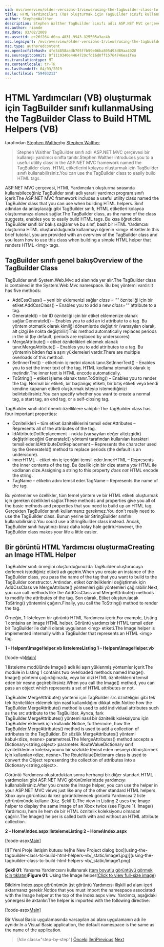 ```yaml
---
uid: mvc/overview/older-versions-1/views/using-the-tagbuilder-class-to-build-html-helpers-vb
title: HTML Yardımcıları (VB) oluşturmak için TagBuilder sınıfı kullanarak | Microsoft Docs
author: StephenWalther
description: Stephen Walther TagBuilder sınıfı adlı ASP.NET MVC çerçevesi bir kullanışlı yardımcı sınıfta tanıtır. İçin TagBuilder sınıfı bir kolayca kullanabileceğiniz...
ms.author: riande
ms.date: 03/02/2009
ms.assetid: ec26f264-d0ea-4031-9943-825505a3ac4b
msc.legacyurl: /mvc/overview/older-versions-1/views/using-the-tagbuilder-class-to-build-html-helpers-vb
msc.type: authoredcontent
ms.openlocfilehash: 4fe34858aadb705ffb59e06ba805493d89aa4028
ms.sourcegitcommit: 0f1119340e4464720cfd16d0ff15764746ea1fea
ms.translationtype: MT
ms.contentlocale: tr-TR
ms.lasthandoff: 04/09/2019
ms.locfileid: "59403213"
---
```

# <a name="using-the-tagbuilder-class-to-build-html-helpers-vb"></a><span data-ttu-id="27d65-104">HTML Yardımcıları (VB) oluşturmak için TagBuilder sınıfı kullanma</span><span class="sxs-lookup"><span data-stu-id="27d65-104">Using the TagBuilder Class to Build HTML Helpers (VB)</span></span>

<span data-ttu-id="27d65-105">tarafından [Stephen Walther](https://github.com/StephenWalther)</span><span class="sxs-lookup"><span data-stu-id="27d65-105">by [Stephen Walther](https://github.com/StephenWalther)</span></span>

> <span data-ttu-id="27d65-106">Stephen Walther TagBuilder sınıfı adlı ASP.NET MVC çerçevesi bir kullanışlı yardımcı sınıfta tanıtır.</span><span class="sxs-lookup"><span data-stu-id="27d65-106">Stephen Walther introduces you to a useful utility class in the ASP.NET MVC framework named the TagBuilder class.</span></span> <span data-ttu-id="27d65-107">HTML etiketlerini kolayca oluşturmak için TagBuilder sınıfı kullanabilirsiniz.</span><span class="sxs-lookup"><span data-stu-id="27d65-107">You can use the TagBuilder class to easily build HTML tags.</span></span>


<span data-ttu-id="27d65-108">ASP.NET MVC çerçevesi, HTML Yardımcıları oluşturma sırasında kullanabileceğiniz TagBuilder sınıfı adlı yararlı yardımcı program sınıfı içerir.</span><span class="sxs-lookup"><span data-stu-id="27d65-108">The ASP.NET MVC framework includes a useful utility class named the TagBuilder class that you can use when building HTML helpers.</span></span> <span data-ttu-id="27d65-109">Sınıf adından da anlaşılacağı gibi TagBuilder sınıfı, HTML etiketleri kolayca oluşturmanıza olanak sağlar.</span><span class="sxs-lookup"><span data-stu-id="27d65-109">The TagBuilder class, as the name of the class suggests, enables you to easily build HTML tags.</span></span> <span data-ttu-id="27d65-110">Bu kısa öğreticide TagBuilder sınıfı bir bakış sağlanır ve bu sınıf, basit bir HTML Yardımcısı oluşturma HTML oluşturulduğunda kullanmayı öğrenin &lt;img&gt; etiketler.</span><span class="sxs-lookup"><span data-stu-id="27d65-110">In this brief tutorial, you are provided with an overview of the TagBuilder class and you learn how to use this class when building a simple HTML helper that renders HTML &lt;img&gt; tags.</span></span>

## <a name="overview-of-the-tagbuilder-class"></a><span data-ttu-id="27d65-111">TagBuilder sınıfı genel bakış</span><span class="sxs-lookup"><span data-stu-id="27d65-111">Overview of the TagBuilder Class</span></span>

<span data-ttu-id="27d65-112">TagBuilder sınıfı System.Web.Mvc ad alanında yer alır.</span><span class="sxs-lookup"><span data-stu-id="27d65-112">The TagBuilder class is contained in the System.Web.Mvc namespace.</span></span> <span data-ttu-id="27d65-113">Bu beş yöntemi vardır:</span><span class="sxs-lookup"><span data-stu-id="27d65-113">It has five methods:</span></span>

- <span data-ttu-id="27d65-114">AddCssClass() – yeni bir eklemenizi sağlar *class = ""* özniteliği için bir etiket.</span><span class="sxs-lookup"><span data-stu-id="27d65-114">AddCssClass() – Enables you to add a new *class=""* attribute to a tag.</span></span>
- <span data-ttu-id="27d65-115">GenerateId() – bir ID özniteliği için bir etiket eklemenize olanak sağlar.</span><span class="sxs-lookup"><span data-stu-id="27d65-115">GenerateId() – Enables you to add an id attribute to a tag.</span></span> <span data-ttu-id="27d65-116">Bu yöntem otomatik olarak kimliği dönemlerde değiştirir (varsayılan olarak, alt çizgi ile nokta değiştirilir)</span><span class="sxs-lookup"><span data-stu-id="27d65-116">This method automatically replaces periods in the id (by default, periods are replaced by underscores)</span></span>
- <span data-ttu-id="27d65-117">MergeAttribute() – etiket öznitelikleri eklemek olanak tanır.</span><span class="sxs-lookup"><span data-stu-id="27d65-117">MergeAttribute() – Enables you to add attributes to a tag.</span></span> <span data-ttu-id="27d65-118">Bu yöntemin birden fazla aşırı yüklemeleri vardır.</span><span class="sxs-lookup"><span data-stu-id="27d65-118">There are multiple overloads of this method.</span></span>
- <span data-ttu-id="27d65-119">SetInnerText() – etiketinin iç metni olanak tanır.</span><span class="sxs-lookup"><span data-stu-id="27d65-119">SetInnerText() – Enables you to set the inner text of the tag.</span></span> <span data-ttu-id="27d65-120">HTML kodlama otomatik olarak iç metindir.</span><span class="sxs-lookup"><span data-stu-id="27d65-120">The inner text is HTML encode automatically.</span></span>
- <span data-ttu-id="27d65-121">ToString() – etiket işleme olanak tanır.</span><span class="sxs-lookup"><span data-stu-id="27d65-121">ToString() – Enables you to render the tag.</span></span> <span data-ttu-id="27d65-122">Normal bir etiketi, bir başlangıç etiketi, bir bitiş etiketi veya kendi kendine kapanan etiketi oluşturmak isteyip istemediğinizi belirtebilirsiniz.</span><span class="sxs-lookup"><span data-stu-id="27d65-122">You can specify whether you want to create a normal tag, a start tag, an end tag, or a self-closing tag.</span></span>
  

<span data-ttu-id="27d65-123">TagBuilder sınıfı dört önemli özelliklere sahiptir:</span><span class="sxs-lookup"><span data-stu-id="27d65-123">The TagBuilder class has four important properties:</span></span>

- <span data-ttu-id="27d65-124">Öznitelikleri – tüm etiket özniteliklerini temsil eder.</span><span class="sxs-lookup"><span data-stu-id="27d65-124">Attributes – Represents all of the attributes of the tag.</span></span>
- <span data-ttu-id="27d65-125">IdAttributeDotReplacement – nokta (varsayılan değer altçizgidir) değiştirileceğini GenerateId() yöntemi tarafından kullanılan karakteri temsil eder.</span><span class="sxs-lookup"><span data-stu-id="27d65-125">IdAttributeDotReplacement – Represents the character used by the GenerateId() method to replace periods (the default is an underscore).</span></span>
- <span data-ttu-id="27d65-126">InnerHTML – etiketinin iç içeriğini temsil eder.</span><span class="sxs-lookup"><span data-stu-id="27d65-126">InnerHTML – Represents the inner contents of the tag.</span></span> <span data-ttu-id="27d65-127">Bu özellik için bir dize atama *yok* HTML ile kodlanan dize.</span><span class="sxs-lookup"><span data-stu-id="27d65-127">Assigning a string to this property *does not* HTML encode the string.</span></span>
- <span data-ttu-id="27d65-128">TagName – etiketin adını temsil eder.</span><span class="sxs-lookup"><span data-stu-id="27d65-128">TagName – Represents the name of the tag.</span></span>

<span data-ttu-id="27d65-129">Bu yöntemler ve özellikler, tüm temel yöntem ve bir HTML etiketi oluşturmak için gereken özellikleri sağlar.</span><span class="sxs-lookup"><span data-stu-id="27d65-129">These methods and properties give you all of the basic methods and properties that you need to build up an HTML tag.</span></span> <span data-ttu-id="27d65-130">Gerçekten TagBuilder sınıfı kullanmanız gerekmez.</span><span class="sxs-lookup"><span data-stu-id="27d65-130">You don't really need to use the TagBuilder class.</span></span> <span data-ttu-id="27d65-131">Bunun yerine bir StringBuilder sınıfını kullanabilirsiniz.</span><span class="sxs-lookup"><span data-stu-id="27d65-131">You could use a StringBuilder class instead.</span></span> <span data-ttu-id="27d65-132">Ancak, TagBuilder sınıfı hayatınızı biraz daha kolay hale getirir.</span><span class="sxs-lookup"><span data-stu-id="27d65-132">However, the TagBuilder class makes your life a little easier.</span></span>

## <a name="creating-an-image-html-helper"></a><span data-ttu-id="27d65-133">Bir görüntü HTML Yardımcısı oluşturma</span><span class="sxs-lookup"><span data-stu-id="27d65-133">Creating an Image HTML Helper</span></span>

<span data-ttu-id="27d65-134">TagBuilder sınıfı örneğini oluşturduğunuzda TagBuilder oluşturucuya derlemek istediğiniz etiketi adı geçirin.</span><span class="sxs-lookup"><span data-stu-id="27d65-134">When you create an instance of the TagBuilder class, you pass the name of the tag that you want to build to the TagBuilder constructor.</span></span> <span data-ttu-id="27d65-135">Ardından, etiket özniteliklerini değiştirmek için AddCssClass ve MergeAttribute() yöntemleri gibi yöntemleri çağırabilir.</span><span class="sxs-lookup"><span data-stu-id="27d65-135">Next, you can call methods like the AddCssClass and MergeAttribute() methods to modify the attributes of the tag.</span></span> <span data-ttu-id="27d65-136">Son olarak, Etiket oluşturulacak ToString() yöntemini çağırın.</span><span class="sxs-lookup"><span data-stu-id="27d65-136">Finally, you call the ToString() method to render the tag.</span></span>

<span data-ttu-id="27d65-137">Örneğin, 1 listeleyen bir görüntü HTML Yardımcısı içerir.</span><span class="sxs-lookup"><span data-stu-id="27d65-137">For example, Listing 1 contains an Image HTML helper.</span></span> <span data-ttu-id="27d65-138">Görüntü yardımcı bir HTML temsil eden bir TagBuilder ile dahili olarak uygulanan &lt;img&gt; etiketi.</span><span class="sxs-lookup"><span data-stu-id="27d65-138">The Image helper is implemented internally with a TagBuilder that represents an HTML &lt;img&gt; tag.</span></span>

**<span data-ttu-id="27d65-139">1 – Helpers\ImageHelper.vb listeleme</span><span class="sxs-lookup"><span data-stu-id="27d65-139">Listing 1 – Helpers\ImageHelper.vb</span></span>**

[!code-vb[Main](using-the-tagbuilder-class-to-build-html-helpers-vb/samples/sample1.vb)]

<span data-ttu-id="27d65-140">1 listeleme modülünde Image() adlı iki aşırı yüklenmiş yöntemler içerir.</span><span class="sxs-lookup"><span data-stu-id="27d65-140">The module in Listing 1 contains two overloaded methods named Image().</span></span> <span data-ttu-id="27d65-141">Image() yöntemi çağırdığınızda, veya bir dizi HTML özniteliklerini temsil eden bir nesne geçirebilirsiniz.</span><span class="sxs-lookup"><span data-stu-id="27d65-141">When you call the Image() method, you can pass an object which represents a set of HTML attributes or not.</span></span>

<span data-ttu-id="27d65-142">TagBuilder.MergeAttribute() yöntemi için TagBuilder src özniteliğini gibi tek tek öznitelikler eklemek için nasıl kullanıldığını dikkat edin.</span><span class="sxs-lookup"><span data-stu-id="27d65-142">Notice how the TagBuilder.MergeAttribute() method is used to add individual attributes such as the src attribute to the TagBuilder.</span></span> <span data-ttu-id="27d65-143">Ayrıca, fark TagBuilder.MergeAttributes() yöntemi nasıl bir öznitelik koleksiyonu için TagBuilder eklemek için kullanılır.</span><span class="sxs-lookup"><span data-stu-id="27d65-143">Notice, furthermore, how the TagBuilder.MergeAttributes() method is used to add a collection of attributes to the TagBuilder.</span></span> <span data-ttu-id="27d65-144">Bir sözlük MergeAttributes() yöntemi kabul&lt;dize, nesne&gt; parametresi.</span><span class="sxs-lookup"><span data-stu-id="27d65-144">The MergeAttributes() method accepts a Dictionary&lt;string,object&gt; parameter.</span></span> <span data-ttu-id="27d65-145">RouteValueDictionary sınıf özniteliklerinin koleksiyonunu bir sözlükte temsil eden nesneyi dönüştürmek için kullanılan&lt;dize, nesne&gt;.</span><span class="sxs-lookup"><span data-stu-id="27d65-145">The RouteValueDictionary class is used to convert the Object representing the collection of attributes into a Dictionary&lt;string,object&gt;.</span></span>

<span data-ttu-id="27d65-146">Görüntü Yardımcısı oluşturduktan sonra herhangi bir diğer standart HTML yardımcıları gibi ASP.NET MVC görünümlerinizde yardımcıyı kullanabilirsiniz.</span><span class="sxs-lookup"><span data-stu-id="27d65-146">After you create the Image helper, you can use the helper in your ASP.NET MVC views just like any of the other standard HTML helpers.</span></span> <span data-ttu-id="27d65-147">Xbox aynı görüntüsü iki kez görüntülenecek görüntü Yardımcısı 2 liste görünümünde kullanır (bkz. Şekil 1).</span><span class="sxs-lookup"><span data-stu-id="27d65-147">The view in Listing 2 uses the Image helper to display the same image of an Xbox twice (see Figure 1).</span></span> <span data-ttu-id="27d65-148">Image() Yardımcısı, hem ile hem de bir HTML öznitelik koleksiyonu olmadan çağrılır.</span><span class="sxs-lookup"><span data-stu-id="27d65-148">The Image() helper is called both with and without an HTML attribute collection.</span></span>

**<span data-ttu-id="27d65-149">2 – Home\Index.aspx listeleme</span><span class="sxs-lookup"><span data-stu-id="27d65-149">Listing 2 – Home\Index.aspx</span></span>**

[!code-aspx[Main](using-the-tagbuilder-class-to-build-html-helpers-vb/samples/sample2.aspx)]


[![T<span data-ttu-id="27d65-150">Yeni Proje iletişim kutusu he]</span><span class="sxs-lookup"><span data-stu-id="27d65-150">he New Project dialog box]</span></span>(using-the-tagbuilder-class-to-build-html-helpers-vb/_static/image1.jpg)](using-the-tagbuilder-class-to-build-html-helpers-vb/_static/image1.png)

<span data-ttu-id="27d65-151">**Şekil 01**: Yansıma Yardımcısını kullanarak ([tam boyutlu görüntüyü görmek için tıklatın](using-the-tagbuilder-class-to-build-html-helpers-vb/_static/image2.png))</span><span class="sxs-lookup"><span data-stu-id="27d65-151">**Figure 01**: Using the Image helper([Click to view full-size image](using-the-tagbuilder-class-to-build-html-helpers-vb/_static/image2.png))</span></span>


<span data-ttu-id="27d65-152">Bildirim Index.aspx görünümün üst görüntü Yardımcısı ilişkili ad alanı içeri aktarmanız gerekir.</span><span class="sxs-lookup"><span data-stu-id="27d65-152">Notice that you must import the namespace associated with the Image helper at the top of the Index.aspx view.</span></span> <span data-ttu-id="27d65-153">Yardımcı, aşağıdaki yönergesi ile aktarılır:</span><span class="sxs-lookup"><span data-stu-id="27d65-153">The helper is imported with the following directive:</span></span>

[!code-aspx[Main](using-the-tagbuilder-class-to-build-html-helpers-vb/samples/sample3.aspx)]

<span data-ttu-id="27d65-154">Bir Visual Basic uygulamasında varsayılan ad alanı uygulamanın adı ile aynıdır.</span><span class="sxs-lookup"><span data-stu-id="27d65-154">In a Visual Basic application, the default namespace is the same as the name of the application.</span></span>

> [!div class="step-by-step"]
> <span data-ttu-id="27d65-155">[Önceki](creating-custom-html-helpers-vb.md)
> [İleri](creating-page-layouts-with-view-master-pages-vb.md)</span><span class="sxs-lookup"><span data-stu-id="27d65-155">[Previous](creating-custom-html-helpers-vb.md)
[Next](creating-page-layouts-with-view-master-pages-vb.md)</span></span>

